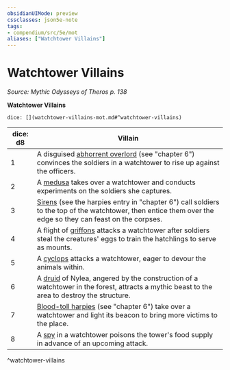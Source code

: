 ```yaml
---
obsidianUIMode: preview
cssclasses: json5e-note
tags:
- compendium/src/5e/mot
aliases: ["Watchtower Villains"]
---
```

# Watchtower Villains
*Source: Mythic Odysseys of Theros p. 138* 

**Watchtower Villains**

`dice: [](watchtower-villains-mot.md#^watchtower-villains)`

| dice: d8 | Villain |
|----------|---------|
| 1 | A disguised [abhorrent overlord](/Systems/5e/bestiary/fiend/abhorrent-overlord-mot.md) (see "chapter 6") convinces the soldiers in a watchtower to rise up against the officers. |
| 2 | A [medusa](/Systems/5e/bestiary/monstrosity/medusa.md) takes over a watchtower and conducts experiments on the soldiers she captures. |
| 3 | [Sirens](/Systems/5e/bestiary/npc/siren-tftyp.md) (see the harpies entry in "chapter 6") call soldiers to the top of the watchtower, then entice them over the edge so they can feast on the corpses. |
| 4 | A flight of [griffons](/Systems/5e/bestiary/monstrosity/griffon.md) attacks a watchtower after soldiers steal the creatures' eggs to train the hatchlings to serve as mounts. |
| 5 | A [cyclops](/Systems/5e/bestiary/giant/cyclops.md) attacks a watchtower, eager to devour the animals within. |
| 6 | A [druid](/Systems/5e/bestiary/humanoid/druid.md) of Nylea, angered by the construction of a watchtower in the forest, attracts a mythic beast to the area to destroy the structure. |
| 7 | [Blood-toll harpies](/Systems/5e/bestiary/monstrosity/blood-toll-harpy-mot.md) (see "chapter 6") take over a watchtower and light its beacon to bring more victims to the place. |
| 8 | A [spy](/Systems/5e/bestiary/humanoid/spy.md) in a watchtower poisons the tower's food supply in advance of an upcoming attack. |
^watchtower-villains